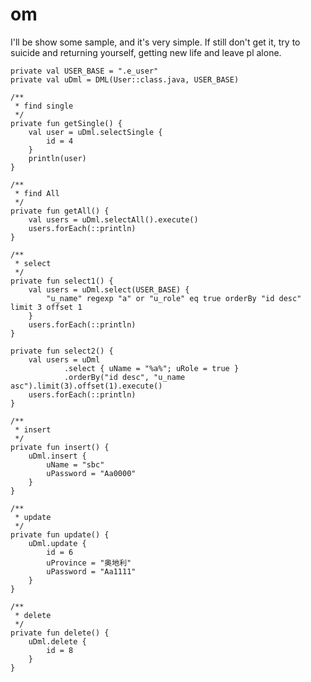 # om

I'll be show some sample, and it's very simple. If still don't get it, try to suicide and returning yourself, getting new life and leave pl alone.

	private val USER_BASE = ".e_user"
	private val uDml = DML(User::class.java, USER_BASE)

	/**
	 * find single
	 */
	private fun getSingle() {
		val user = uDml.selectSingle {
			id = 4
		}
		println(user)
	}

	/**
	 * find All
	 */
	private fun getAll() {
		val users = uDml.selectAll().execute()
		users.forEach(::println)
	}

	/**
	 * select
	 */
	private fun select1() {
		val users = uDml.select(USER_BASE) {
			"u_name" regexp "a" or "u_role" eq true orderBy "id desc" limit 3 offset 1
		}
		users.forEach(::println)
	}

	private fun select2() {
		val users = uDml
				.select { uName = "%a%"; uRole = true }
				.orderBy("id desc", "u_name asc").limit(3).offset(1).execute()
		users.forEach(::println)
	}

	/**
	 * insert
	 */
	private fun insert() {
		uDml.insert {
			uName = "sbc"
			uPassword = "Aa0000"
		}
	}

	/**
	 * update
	 */
	private fun update() {
		uDml.update {
			id = 6
			uProvince = "奥地利"
			uPassword = "Aa1111"
		}
	}

	/**
	 * delete
	 */
	private fun delete() {
		uDml.delete {
			id = 8
		}
	}

